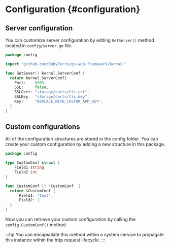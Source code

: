 # Configuration {#configuration}

## Server configuration

You can customize server configuration by editing `GetServer()` method located in `config/server.go` file.

```go title="Main Go-Web configuration"
package config

import "github.com/RobyFerro/go-web-framework/kernel"

func GetSever() kernel.ServerConf {
  return kernel.ServerConf{
    Port:    8005,
    SSL:     false,
    SSLCert: "storage/certs/tls.crt",
    SSLKey:  "storage/certs/tls.key",
    Key:     "REPLACE_WITH_CUSTOM_APP_KEY",
  }
}

```

## Custom configurations

All of the configuration structures are stored in the config folder.
You can create your custom configuration by adding a new structure in this package.

```go title="Custom configuration file"
package config

type CustomConf struct {
    Field1 string
    Field2 int
}

func CustomConf () *CustomConf  {
  return &CustomConf {
      Field1: "test",
      Field2: 1
  }
}
```

Now you can retrieve your custom configuration by calling the `config.CustomConf()` method.

:::tip
You can encapsulate this method within a system service to propagate this instance within the http request lifecycle.
:::
